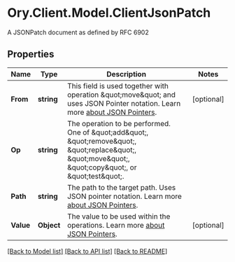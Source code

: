 # Ory.Client.Model.ClientJsonPatch
A JSONPatch document as defined by RFC 6902

## Properties

Name | Type | Description | Notes
------------ | ------------- | ------------- | -------------
**From** | **string** | This field is used together with operation \&quot;move\&quot; and uses JSON Pointer notation.  Learn more [about JSON Pointers](https://datatracker.ietf.org/doc/html/rfc6901#section-5). | [optional] 
**Op** | **string** | The operation to be performed. One of \&quot;add\&quot;, \&quot;remove\&quot;, \&quot;replace\&quot;, \&quot;move\&quot;, \&quot;copy\&quot;, or \&quot;test\&quot;. | 
**Path** | **string** | The path to the target path. Uses JSON pointer notation.  Learn more [about JSON Pointers](https://datatracker.ietf.org/doc/html/rfc6901#section-5). | 
**Value** | **Object** | The value to be used within the operations.  Learn more [about JSON Pointers](https://datatracker.ietf.org/doc/html/rfc6901#section-5). | [optional] 

[[Back to Model list]](../README.md#documentation-for-models) [[Back to API list]](../README.md#documentation-for-api-endpoints) [[Back to README]](../README.md)

